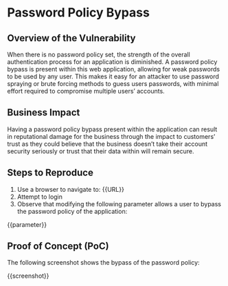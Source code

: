 # Password Policy Bypass

## Overview of the Vulnerability

When there is no password policy set, the strength of the overall authentication process for an application is diminished. A password policy bypass is present within this web application, allowing for weak passwords to be used by any user. This makes it easy for an attacker to use password spraying or brute forcing methods to guess users passwords, with minimal effort required to compromise multiple users’ accounts.

## Business Impact

Having a password policy bypass present within the application can result in reputational damage for the business through the impact to customers’ trust as they could believe that the business doesn’t take their account security seriously or trust that their data within will remain secure.

## Steps to Reproduce

1. Use a browser to navigate to: {{URL}}
1. Attempt to login
1. Observe that modifying the following parameter allows a user to bypass the password policy of the application:

​​{{parameter}}

## Proof of Concept (PoC)

The following screenshot shows the bypass of the password policy:

{{screenshot}}
